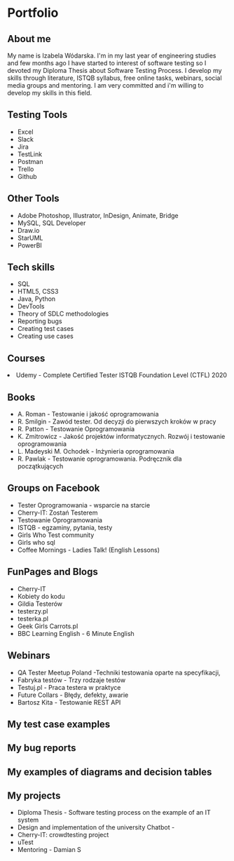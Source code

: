 # Portfolio

<h2>About me</h2>
My name is Izabela Wódarska. I'm in my last year of engineering studies and few months ago I have started to interest of software testing so I devoted my Diploma Thesis about Software Testing Process. I develop my skills through literature, ISTQB syllabus, free online tasks, webinars, social media groups and mentoring. I am very committed and i'm willing to develop my skills in this field.

<h2>Testing Tools</h2>
<ul>
  <li>Excel</li>
  <li>Slack</li>
  <li>Jira</li>
  <li>TestLink</li>
  <li>Postman</li>
  <li>Trello</li>
  <li>Github</li>
</ul>

<h2>Other Tools</h2>
<ul>   
  <li>Adobe Photoshop, Illustrator, InDesign, Animate, Bridge</li>
  <li>MySQL, SQL Developer</li>
  <li>Draw.io</li>
  <li>StarUML</li>
  <li>PowerBI</li>
</ul>

<h2>Tech skills</h2>
<ul>
  <li>SQL</li>
  <li>HTML5, CSS3</li>
  <li>Java, Python</li>
  <li>DevTools</li>
  <li>Theory of SDLC methodologies</li>
  <li>Reporting bugs</li>
  <li>Creating test cases</li>
  <li>Creating use cases</li>
</ul>

<h2>Courses</h2>
<li>Udemy - Complete Certified Tester ISTQB Foundation Level (CTFL) 2020</li>

<h2>Books</h2>
<ul>
  <li>A. Roman - Testowanie i jakość oprogramowania</li>
  <li>R. Smilgin - Zawód tester. Od decyzji do pierwszych kroków w pracy</li>
  <li>R. Patton - Testowanie Oprogramowania</li>
  <li>K. Zmitrowicz - Jakość projektów informatycznych. Rozwój i testowanie oprogramowania</li>
  <li>L. Madeyski M. Ochodek - Inżynieria oprogramowania</li>
  <li>R. Pawlak - Testowanie oprogramowania. Podręcznik dla początkujących</li>
</ul>

<h2>Groups on Facebook</h2>
<ul>
  <li>Tester Oprogramowania - wsparcie na starcie</li>
  <li>Cherry-IT: Zostań Testerem</li>
  <li>Testowanie Oprogramowania</li>
  <li>ISTQB - egzaminy, pytania, testy</li>
  <li>Girls Who Test community</li>
  <li>Girls who sql</li>
  <li>Coffee Mornings - Ladies Talk! (English Lessons)</li>
</ul>

<h2>FunPages and Blogs</h2>
<ul>
  <li>Cherry-IT</li>
  <li>Kobiety do kodu</li>
  <li>Gildia Testerów</li>
  <li>testerzy.pl</li>
  <li>testerka.pl</li>
  <li>Geek Girls Carrots.pl</li>
  <li>BBC Learning English - 6 Minute English</li>
  </ul>
  
<h2>Webinars</h2>
<ul>
  <li>QA Tester Meetup Poland -Techniki testowania oparte na specyfikacji, </li>
  <li>Fabryka testów - Trzy rodzaje testów</li>
  <li>Testuj.pl - Praca testera w praktyce </li>
  <li>Future Collars - Błędy, defekty, awarie</li>
  <li>Bartosz Kita - Testowanie REST API</li>
</ul>

<h2>My test case examples</h2>

<h2>My bug reports</h2>

<h2>My examples of diagrams and decision tables</h2>

<h2>My projects</h2>
<ul>
  <li>Diploma Thesis - Software testing process on the example of an IT system</li>
  <li>Design and implementation of the university Chatbot - </li>
  <li>Cherry-IT: crowdtesting project</li>
  <li>uTest</li>
  <li>Mentoring - Damian S</li>
</ul>
